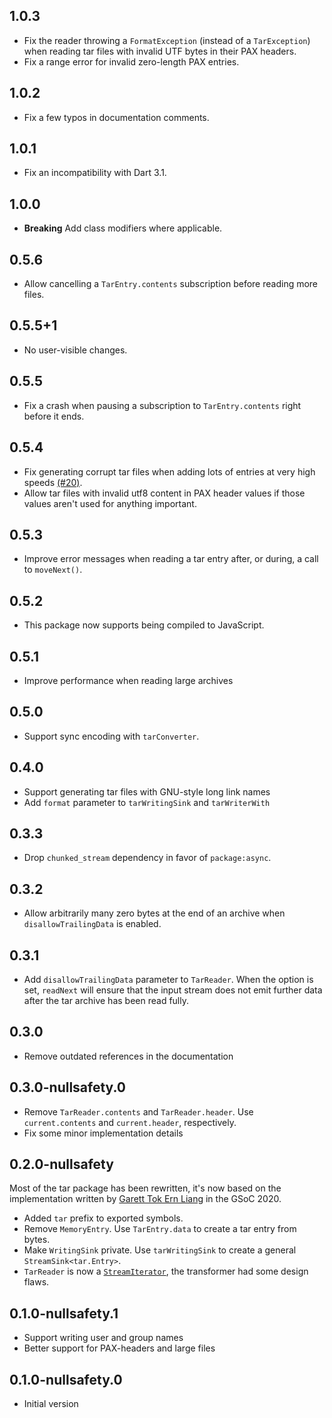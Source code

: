 ## 1.0.3

- Fix the reader throwing a `FormatException` (instead of a `TarException`)
  when reading tar files with invalid UTF bytes in their PAX headers.
- Fix a range error for invalid zero-length PAX entries.

## 1.0.2

- Fix a few typos in documentation comments.

## 1.0.1

- Fix an incompatibility with Dart 3.1.

## 1.0.0

- __Breaking__ Add class modifiers where applicable.

## 0.5.6

- Allow cancelling a `TarEntry.contents` subscription before reading more files.

## 0.5.5+1

- No user-visible changes.

## 0.5.5

- Fix a crash when pausing a subscription to `TarEntry.contents` right before
  it ends.

## 0.5.4

- Fix generating corrupt tar files when adding lots of entries at very high
  speeds [(#20)](https://github.com/simolus3/tar/issues/20).
- Allow tar files with invalid utf8 content in PAX header values if those
  values aren't used for anything important.

## 0.5.3

- Improve error messages when reading a tar entry after, or during, a call to
  `moveNext()`.

## 0.5.2

- This package now supports being compiled to JavaScript.

## 0.5.1

- Improve performance when reading large archives

## 0.5.0

- Support sync encoding with `tarConverter`.

## 0.4.0

- Support generating tar files with GNU-style long link names
 - Add `format` parameter to `tarWritingSink` and `tarWriterWith`

## 0.3.3

- Drop `chunked_stream` dependency in favor of `package:async`.

## 0.3.2

- Allow arbitrarily many zero bytes at the end of an archive when
  `disallowTrailingData` is enabled.

## 0.3.1

- Add `disallowTrailingData` parameter to `TarReader`. When the option is set,
  `readNext` will ensure that the input stream does not emit further data after
  the tar archive has been read fully.

## 0.3.0

- Remove outdated references in the documentation

## 0.3.0-nullsafety.0

- Remove `TarReader.contents` and `TarReader.header`. Use `current.contents` and `current.header`, respectively.
- Fix some minor implementation details

## 0.2.0-nullsafety

Most of the tar package has been rewritten, it's now based on the
implementation written by [Garett Tok Ern Liang](https://github.com/walnutdust)
in the GSoC 2020.

- Added `tar` prefix to exported symbols.
- Remove `MemoryEntry`. Use `TarEntry.data` to create a tar entry from bytes.
- Make `WritingSink` private. Use `tarWritingSink` to create a general `StreamSink<tar.Entry>`.
- `TarReader` is now a [`StreamIterator`](https://api.dart.dev/stable/2.10.4/dart-async/StreamIterator-class.html),
  the transformer had some design flaws.

## 0.1.0-nullsafety.1

- Support writing user and group names
- Better support for PAX-headers and large files

## 0.1.0-nullsafety.0

- Initial version
